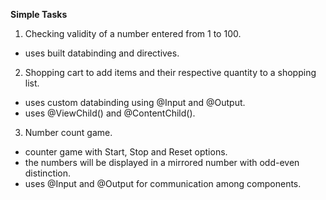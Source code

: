**Simple Tasks**
1. Checking validity of a number entered from 1 to 100.
  - uses built databinding and directives.
2. Shopping cart to add items and their respective quantity to a shopping list.
  - uses custom databinding using @Input and @Output.
  - uses @ViewChild() and @ContentChild().
3. Number count game.
  - counter game with Start, Stop and Reset options.
  - the numbers will be displayed in a mirrored number with odd-even distinction.
  - uses @Input and @Output for communication among components.
